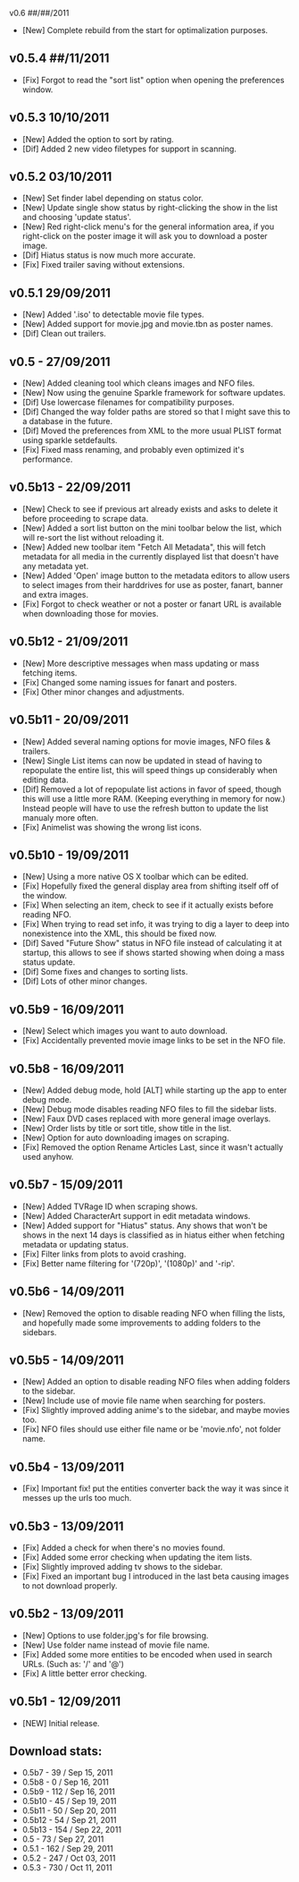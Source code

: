 v0.6 ##/##/2011
* [New] Complete rebuild from the start for optimalization purposes.

v0.5.4 ##/11/2011
-----------------
* [Fix] Forgot to read the "sort list" option when opening the preferences window.

v0.5.3 10/10/2011
-----------------
* [New] Added the option to sort by rating.
* [Dif] Added 2 new video filetypes for support in scanning.

v0.5.2 03/10/2011
-----------------
* [New] Set finder label depending on status color.
* [New] Update single show status by right-clicking the show in the list and choosing 'update status'.
* [New] Red right-click menu's for the general information area, if you right-click on the poster image it will ask you to download a poster image.
* [Dif] Hiatus status is now much more accurate.
* [Fix] Fixed trailer saving without extensions.

v0.5.1 29/09/2011
-----------------
* [New] Added '.iso' to detectable movie file types.
* [New] Added support for movie.jpg and movie.tbn as poster names.
* [Dif] Clean out trailers.

v0.5 - 27/09/2011
-----------------
* [New] Added cleaning tool which cleans images and NFO files.
* [New] Now using the genuine Sparkle framework for software updates.
* [Dif] Use lowercase filenames for compatibility purposes.
* [Dif] Changed the way folder paths are stored so that I might save this to a database in the future.
* [Dif] Moved the preferences from XML to the more usual PLIST format using sparkle setdefaults.
* [Fix] Fixed mass renaming, and probably even optimized it's performance.

v0.5b13 - 22/09/2011
--------------------
* [New] Check to see if previous art already exists and asks to delete it before proceeding to scrape data.
* [New] Added a sort list button on the mini toolbar below the list, which will re-sort the list without reloading it.
* [New] Added new toolbar item "Fetch All Metadata", this will fetch metadata for all media in the currently displayed list that doesn't have any metadata yet.
* [New] Added 'Open' image button to the metadata editors to allow users to select images from their harddrives for use as poster, fanart, banner and extra images.
* [Fix] Forgot to check weather or not a poster or fanart URL is available when downloading those for movies.

v0.5b12 - 21/09/2011
--------------------
* [New] More descriptive messages when mass updating or mass fetching items.
* [Fix] Changed some naming issues for fanart and posters.
* [Fix] Other minor changes and adjustments.

v0.5b11 - 20/09/2011
--------------------
* [New] Added several naming options for movie images, NFO files & trailers.
* [New] Single List items can now be updated in stead of having to repopulate the entire list, this will speed things up considerably when editing data.
* [Dif] Removed a lot of repopulate list actions in favor of speed, though this will use a little more RAM. (Keeping everything in memory for now.)
  Instead people will have to use the refresh button to update the list manualy more often.
* [Fix] Animelist was showing the wrong list icons.

v0.5b10 - 19/09/2011
--------------------
* [New] Using a more native OS X toolbar which can be edited.
* [Fix] Hopefully fixed the general display area from shifting itself off of the window.
* [Fix] When selecting an item, check to see if it actually exists before reading NFO.
* [Fix] When trying to read set info, it was trying to dig a layer to deep into nonexistence into the XML, this should be fixed now.
* [Dif] Saved "Future Show" status in NFO file instead of calculating it at startup, this allows to see if shows started showing when doing a mass status update.
* [Dif] Some fixes and changes to sorting lists.
* [Dif] Lots of other minor changes.

v0.5b9 - 16/09/2011
-------------------
* [New] Select which images you want to auto download.
* [Fix] Accidentally prevented movie image links to be set in the NFO file.

v0.5b8 - 16/09/2011
-------------------
* [New] Added debug mode, hold [ALT] while starting up the app to enter debug mode.
* [New] Debug mode disables reading NFO files to fill the sidebar lists.
* [New] Faux DVD cases replaced with more general image overlays.
* [New] Order lists by title or sort title, show title in the list.
* [New] Option for auto downloading images on scraping.
* [Fix] Removed the option Rename Articles Last, since it wasn't actually used anyhow.

v0.5b7 - 15/09/2011
-------------------
* [New] Added TVRage ID when scraping shows.
* [New] Added CharacterArt support in edit metadata windows.
* [New] Added support for "Hiatus" status. Any shows that won't be shows in the next 14 days is classified as in hiatus either when fetching metadata or updating status.
* [Fix] Filter links from plots to avoid crashing.
* [Fix] Better name filtering for '(720p)', '(1080p)' and '-rip'.


v0.5b6 - 14/09/2011
-------------------
* [New] Removed the option to disable reading NFO when filling the lists, and hopefully made some improvements to adding folders to the sidebars.

v0.5b5 - 14/09/2011
-------------------
* [New] Added an option to disable reading NFO files when adding folders to the sidebar.
* [New] Include use of movie file name when searching for posters.
* [Fix] Slightly improved adding anime's to the sidebar, and maybe movies too.
* [Fix] NFO files should use either file name or be 'movie.nfo', not folder name.


v0.5b4 - 13/09/2011
-------------------
* [Fix] Important fix! put the entities converter back the way it was since it messes up the urls too much.


v0.5b3 - 13/09/2011
-------------------
* [Fix] Added a check for when there's no movies found.
* [Fix] Added some error checking when updating the item lists.
* [Fix] Slightly improved adding tv shows to the sidebar.
* [Fix] Fixed an important bug I introduced in the last beta causing images to not download properly.


v0.5b2 - 13/09/2011
-------------------
* [New] Options to use folder.jpg's for file browsing.
* [New] Use folder name instead of movie file name.
* [Fix] Added some more entities to be encoded when used in search URLs. (Such as: '/' and '@')
* [Fix] A little better error checking.


v0.5b1 - 12/09/2011
-------------------
* [NEW] Initial release.

Download stats:
-------------------
* 0.5b7     -     39    /   Sep 15, 2011
* 0.5b8     -     0     /   Sep 16, 2011
* 0.5b9     -     112   /   Sep 16, 2011
* 0.5b10    -     45    /   Sep 19, 2011
* 0.5b11    -     50    /   Sep 20, 2011
* 0.5b12    -     54    /   Sep 21, 2011
* 0.5b13    -     154   /   Sep 22, 2011
* 0.5       -     73    /   Sep 27, 2011
* 0.5.1     -     162   /   Sep 29, 2011
* 0.5.2     -     247   /   Oct 03, 2011
* 0.5.3     -     730   /   Oct 11, 2011